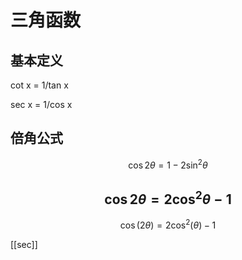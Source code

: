 # 三角函数

## 基本定义

cot x = 1/tan x

sec x = 1/cos x

## 倍角公式

$$\cos2\theta=1-2\sin^2\theta $$

$$\cos2\theta=2\cos^2\theta-1 $$
--- 


$$\cos(2\theta) = 2\cos^2(\theta) - 1$$


[[sec]]